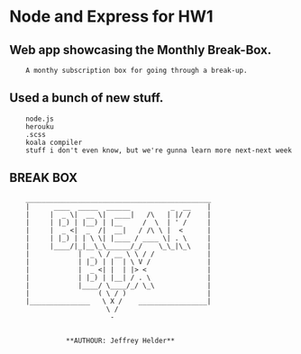 # Node and Express for HW1

## Web app showcasing the Monthly Break-Box.
        A monthy subscription box for going through a break-up.

## Used a bunch of new stuff. 
        node.js
        herouku
        .scss
        koala compiler
        stuff i don't even know, but we're gunna learn more next-next week

## BREAK BOX
        ______________________________________________
        |      ____  _____  ______          _  __    |
        |     |  _ \|  __ \|  ____|   /\   | |/ /    |
        |     | |_) | |__) | |__     /  \  | ' /     |
        |     |  _ <|  _  /|  __|   / /\ \ |  <      |
        |     | |_) | | \ \| |____ / ____ \| . \     |
        |     |____/|_|__\_\______/_/    \_\_|\_\    |
        |            |  _ \ / __ \ \ / /             |      
        |            | |_) | |  | \ V /              |      
        |            |  _ <| |  | |> <               |      
        |            | |_) | |__| / . \              |      
        |            |____/ \____/_/ \_\             |    
        |                 ( \ / )                    |        
        |_______________   \ X /    _________________|
                            \ /
                             -     


                  **AUTHOUR: Jeffrey Helder**            
